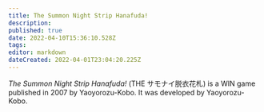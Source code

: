 ```yaml
---
title: The Summon Night Strip Hanafuda!
description: 
published: true
date: 2022-04-10T15:36:10.528Z
tags: 
editor: markdown
dateCreated: 2022-04-01T23:04:20.225Z
---
```


_The Summon Night Strip Hanafuda!_ (<span lang='ja'>THE サモナイ脱衣花札</span>) is a WIN game published in 2007 by Yaoyorozu-Kobo.
It was developed by Yaoyorozu-Kobo.
